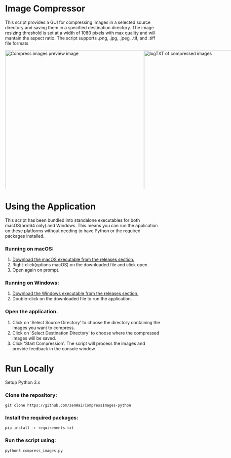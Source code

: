 # Image Compressor
This script provides a GUI for compressing images in a selected source directory and saving them in a specified destination directory. The image resizing threshold is set at a width of 1080 pixels with max quality and will mantain the aspect ratio. The script supports .png, .jpg, .jpeg, .tif, and .tiff file formats.

<div style="display: flex; justify-content: space-between;">
    <img src="https://github.com/zenWai/CompressImages-python/assets/124523559/d49f36f4-82dc-4c5e-9232-a2553fe97ca7" alt="Compress images preview image" width="450"/>
    <img src="https://github.com/zenWai/CompressImages-python/assets/124523559/f0f99b5a-1831-4155-b5a4-4477075bf4d4" alt="logTXT of compressed images" width="450"/>
</div>

# Using the Application
This script has been bundled into standalone executables for both macOS(arm64 only) and Windows. This means you can run the application on these platforms without needing to have Python or the required packages installed.

### Running on macOS:
1. [Download the macOS executable from the releases section.](https://github.com/zenWai/CompressImages-python/releases/download/v0.1-alpha/compress_images_macOS_arm64)
2. Right-click(options macOS) on the downloaded file and click open.
3. Open again on prompt.

### Running on Windows:
1. [Download the Windows executable from the releases section.](https://github.com/zenWai/CompressImages-python/releases/download/v0.1-alpha/compress_images_windows.exe)
2. Double-click on the downloaded file to run the application.

### Open the application.
1. Click on 'Select Source Directory' to choose the directory containing the images you want to compress.
2. Click on 'Select Destination Directory' to choose where the compressed images will be saved.
3. Click 'Start Compression'. The script will process the images and provide feedback in the console window.

# Run Locally
Setup Python 3.x

### Clone the repository:
```
git clone https://github.com/zenWai/CompressImages-python
```

### Install the required packages:
```
pip install -r requirements.txt
```
### Run the script using:
```
python3 compress_images.py
```

